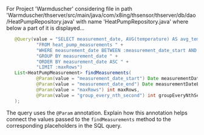 For Project 'Warmduscher' considering file in path 'Warmduscher/thserver/src/main/java/com/x8ing/thsensor/thserver/db/dao/HeatPumpRepository.java' with name 'HeatPumpRepository.java' where below a part of it is displayed... 

```java
   @Query(value = "SELECT measurement_date, AVG(temperature) AS avg_temperature " +
           "FROM heat_pump_measurements " +
           "WHERE measurement_date BETWEEN :measurement_date_start AND :measurement_date_end " +
           "GROUP BY measurement_date " +
           "ORDER BY measurement_date ASC " +
           "LIMIT :maxRows")
   List<HeatPumpMeasurement> findMeasurements(
           @Param(value = "measurement_date_start") Date measurementDateStart,
           @Param(value = "measurement_date_end") Date measurementDateEnd,
           @Param(value = "maxRows") int maxRows,
           @Param(value = "group_every_nth_second") int groupEveryNthSecond
   );
```

The query uses the `@Param` annotation. Explain how this annotation helps connect the values passed to the `findMeasurements` method to the corresponding placeholders in the SQL query.